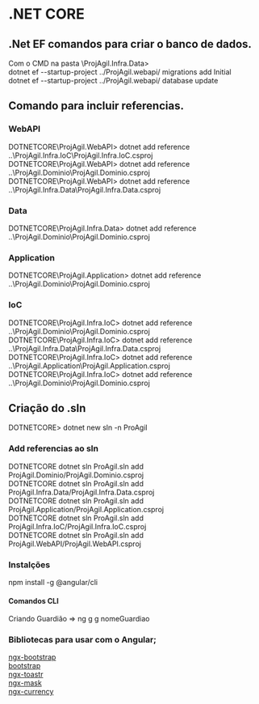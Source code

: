 # .NET CORE

## .Net EF comandos para criar o banco de dados.

Com o CMD na pasta \ProjAgil.Infra.Data> <br />
dotnet ef --startup-project ../ProjAgil.webapi/ migrations add Initial<br />
dotnet ef --startup-project ../ProjAgil.webapi/ database update<br />


## Comando para incluir referencias.

### WebAPI
DOTNETCORE\ProjAgil.WebAPI> dotnet add reference ..\ProjAgil.Infra.IoC\ProjAgil.Infra.IoC.csproj<br />
DOTNETCORE\ProjAgil.WebAPI> dotnet add reference ..\ProjAgil.Dominio\ProjAgil.Dominio.csproj<br />
DOTNETCORE\ProjAgil.WebAPI> dotnet add reference ..\ProjAgil.Infra.Data\ProjAgil.Infra.Data.csproj<br />

### Data
DOTNETCORE\ProjAgil.Infra.Data> dotnet add reference ..\ProjAgil.Dominio\ProjAgil.Dominio.csproj<br />

### Application
DOTNETCORE\ProjAgil.Application> dotnet add reference ..\ProjAgil.Dominio\ProjAgil.Dominio.csproj<br />

### IoC
DOTNETCORE\ProjAgil.Infra.IoC> dotnet add reference ..\ProjAgil.Dominio\ProjAgil.Dominio.csproj<br />
DOTNETCORE\ProjAgil.Infra.IoC> dotnet add reference ..\ProjAgil.Infra.Data\ProjAgil.Infra.Data.csproj<br />
DOTNETCORE\ProjAgil.Infra.IoC> dotnet add reference ..\ProjAgil.Application\ProjAgil.Application.csproj<br />
DOTNETCORE\ProjAgil.Infra.IoC> dotnet add reference ..\ProjAgil.Dominio\ProjAgil.Dominio.csproj<br />

## Criação do .sln
DOTNETCORE> dotnet new sln -n ProAgil<br />

### Add referencias ao sln

DOTNETCORE dotnet sln ProAgil.sln add ProjAgil.Dominio/ProjAgil.Dominio.csproj<br />
DOTNETCORE dotnet sln ProAgil.sln add ProjAgil.Infra.Data/ProjAgil.Infra.Data.csproj<br />
DOTNETCORE dotnet sln ProAgil.sln add ProjAgil.Application/ProjAgil.Application.csproj<br />
DOTNETCORE dotnet sln ProAgil.sln add ProjAgil.Infra.IoC/ProjAgil.Infra.IoC.csproj<br />
DOTNETCORE dotnet sln ProAgil.sln add ProjAgil.WebAPI/ProjAgil.WebAPI.csproj<br />


### Instalções
npm install -g @angular/cli <br />

#### Comandos CLI
Criando Guardião =>  ng g g nomeGuardiao

### Bibliotecas para usar com o Angular;

<a href="https://valor-software.com/ngx-bootstrap/#/">ngx-bootstrap</a> <br />
<a href="https://getbootstrap.com/">bootstrap</a> <br />
<a href="https://www.npmjs.com/package/ngx-toastr">ngx-toastr</a><br />
<a href="https://www.npmjs.com/package/ngx-mask">ngx-mask</a><br />
<a href="https://www.npmjs.com/package/ngx-currency">ngx-currency</a>
